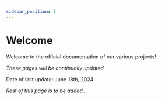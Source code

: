 ```yaml
---
sidebar_position: 1
---
```


# Welcome
Welcome to the official documentation of our various projects!

*These pages will be continually updated*

Date of last update: June 18th, 2024

*Rest of this page is to be added...*